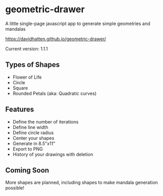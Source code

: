 # geometric-drawer
A little single-page javascript app to generate simple geometries and mandalas

https://davidhatten.github.io/geometric-drawer/

Current version: 1.1.1

## Types of Shapes
* Flower of Life
* Circle
* Square
* Rounded Petals (aka: Quadratic curves)

## Features
* Define the number of iterations
* Define line width
* Define circle radius
* Center your shapes
* Generate in 8.5"x11"
* Export to PNG
* History of your drawings with deletion

## Coming Soon
More shapes are planned, including shapes to make mandala generation possible!
